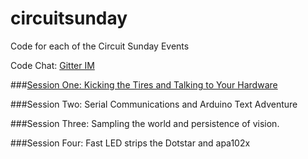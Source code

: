# circuitsunday
Code for each of the Circuit Sunday Events

Code Chat: [Gitter IM](https://gitter.im/fubarlabs/codechat?utm_source=share-link&utm_medium=link&utm_campaign=share-link)


###[Session One: Kicking the Tires and Talking to Your Hardware](week1)

###Session Two: Serial Communications and Arduino Text Adventure

###Session Three: Sampling the world and persistence of vision.

###Session Four: Fast LED strips the Dotstar and apa102x 
